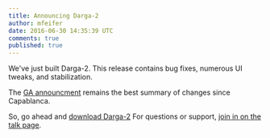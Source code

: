 ```yaml
---
title: Announcing Darga-2
author: mfeifer
date: 2016-06-30 14:35:39 UTC
comments: true
published: true
---
```


We've just built Darga-2. This release contains bug fixes, numerous UI tweaks, and stabilization.

The [GA announcment](http://manageiq.org/blog/2016/06/darga-ga-announcement/)
remains the best summary of changes since Capablanca.

So, go ahead and [download Darga-2](http://manageiq.org/download/)
For questions or support,
[join in on the talk page](http://talk.manageiq.org/).
